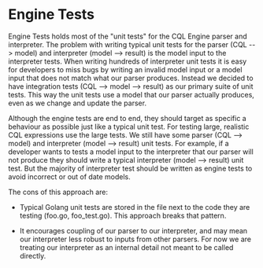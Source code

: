 # Engine Tests

Engine Tests holds most of the "unit tests" for the CQL Engine parser and interpreter. The problem with writing typical unit tests for the parser (CQL --> model) and interpreter (model --> result) is the model input to the interpreter tests. When writing hundreds of interpreter unit tests it is easy for developers to miss bugs by writing an invalid model input or a model input that does not match what our parser produces. Instead we decided to have integration tests (CQL --> model --> result) as our primary suite of unit tests. This way the unit tests use a model that our parser actually produces, even as we change and update the parser.

Although the engine tests are end to end, they should target as specific a behaviour as possible just like a typical unit test. For testing large, realistic CQL expressions use the large tests. We still have some parser (CQL --> model) and interpreter (model --> result) unit tests. For example, if a developer wants to tests a model input to the interpreter that our parser will not produce they should write a typical interpreter (model --> result) unit test. But the majority of interpreter test should be written as engine tests to avoid incorrect or out of date models.

The cons of this approach are:

* Typical Golang unit tests are stored in the file next to the code they are testing (foo.go, foo_test.go). This approach breaks that pattern.

* It encourages coupling of our parser to our interpreter, and may mean our interpreter less robust to inputs from other parsers. For now we are treating our interpreter as an internal detail not meant to be called directly.
